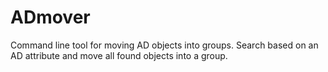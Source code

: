 ADmover
=======

Command line tool for moving AD objects into groups. Search based on an AD attribute and move all found objects into a group.
